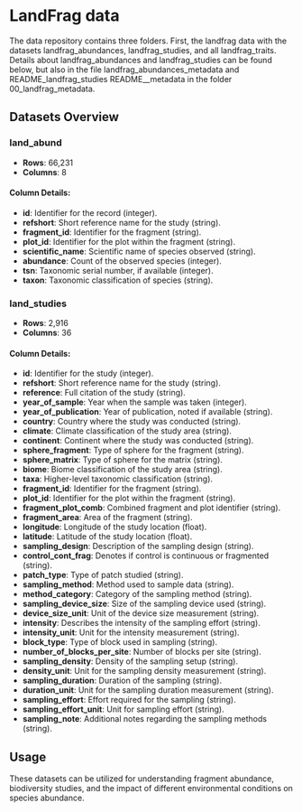 # LandFrag data

The data repository contains three folders. First, the landfrag data with the datasets landfrag_abundances, landfrag_studies, and all landfrag_traits. Details about landfrag_abundances and landfrag_studies can be found below, but also in the file landfrag_abundances_metadata and README_landfrag_studies README__metadata in the folder 00_landfrag_metadata. 

## Datasets Overview

### land_abund

- **Rows**: 66,231
- **Columns**: 8

#### Column Details:

- **id**: Identifier for the record (integer).
- **refshort**: Short reference name for the study (string).
- **fragment_id**: Identifier for the fragment (string).
- **plot_id**: Identifier for the plot within the fragment (string).
- **scientific_name**: Scientific name of species observed (string).
- **abundance**: Count of the observed species (integer).
- **tsn**: Taxonomic serial number, if available (integer).
- **taxon**: Taxonomic classification of species (string).

### land_studies

- **Rows**: 2,916
- **Columns**: 36

#### Column Details:

- **id**: Identifier for the study (integer).
- **refshort**: Short reference name for the study (string).
- **reference**: Full citation of the study (string).
- **year_of_sample**: Year when the sample was taken (integer).
- **year_of_publication**: Year of publication, noted if available (string).
- **country**: Country where the study was conducted (string).
- **climate**: Climate classification of the study area (string).
- **continent**: Continent where the study was conducted (string).
- **sphere_fragment**: Type of sphere for the fragment (string).
- **sphere_matrix**: Type of sphere for the matrix (string).
- **biome**: Biome classification of the study area (string).
- **taxa**: Higher-level taxonomic classification (string).
- **fragment_id**: Identifier for the fragment (string).
- **plot_id**: Identifier for the plot within the fragment (string).
- **fragment_plot_comb**: Combined fragment and plot identifier (string).
- **fragment_area**: Area of the fragment (string).
- **longitude**: Longitude of the study location (float).
- **latitude**: Latitude of the study location (float).
- **sampling_design**: Description of the sampling design (string).
- **control_cont_frag**: Denotes if control is continuous or fragmented (string).
- **patch_type**: Type of patch studied (string).
- **sampling_method**: Method used to sample data (string).
- **method_category**: Category of the sampling method (string).
- **sampling_device_size**: Size of the sampling device used (string).
- **device_size_unit**: Unit of the device size measurement (string).
- **intensity**: Describes the intensity of the sampling effort (string).
- **intensity_unit**: Unit for the intensity measurement (string).
- **block_type**: Type of block used in sampling (string).
- **number_of_blocks_per_site**: Number of blocks per site (string).
- **sampling_density**: Density of the sampling setup (string).
- **density_unit**: Unit for the sampling density measurement (string).
- **sampling_duration**: Duration of the sampling (string).
- **duration_unit**: Unit for the sampling duration measurement (string).
- **sampling_effort**: Effort required for the sampling (string).
- **sampling_effort_unit**: Unit for sampling effort (string).
- **sampling_note**: Additional notes regarding the sampling methods (string).

## Usage

These datasets can be utilized for understanding fragment abundance, biodiversity studies, and the impact of different environmental conditions on species abundance.
